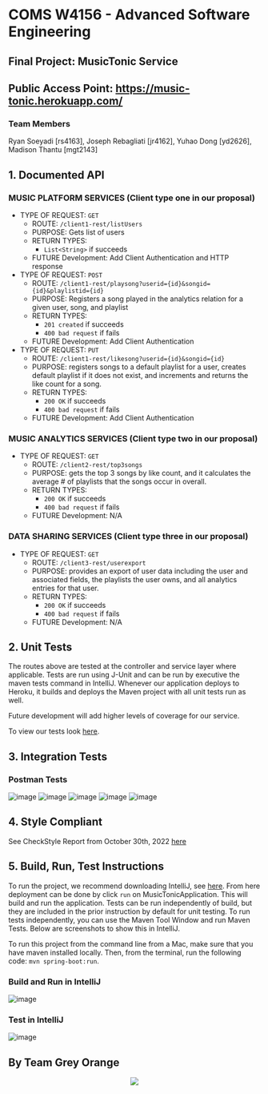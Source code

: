 # COMS W4156 - Advanced Software Engineering 

## Final Project: MusicTonic Service

## Public Access Point: https://music-tonic.herokuapp.com/

### Team Members

Ryan Soeyadi [rs4163], Joseph Rebagliati [jr4162], Yuhao Dong [yd2626], Madison Thantu [mgt2143]

## 1. Documented API

### MUSIC PLATFORM SERVICES (Client type one in our proposal)

- TYPE OF REQUEST: `GET`
    - ROUTE: `/client1-rest/listUsers`
    - PURPOSE: Gets list of users
    - RETURN TYPES:
      - `List<String>` if succeeds
    - FUTURE Development: Add Client Authentication and HTTP response
- TYPE OF REQUEST: `POST`
  - ROUTE: `/client1-rest/playsong?userid={id}&songid={id}&playlistid={id}`
  - PURPOSE: Registers a song played in the analytics relation for a given user, song, and playlist
  - RETURN TYPES:
    - `201 created` if succeeds
    - `400 bad request` if fails
  - FUTURE Development: Add Client Authentication
- TYPE OF REQUEST: `PUT`
  - ROUTE: `/client1-rest/likesong?userid={id}&songid={id}`
  - PURPOSE: registers songs to a default playlist for a user, creates default playlist if it does not exist, and
    increments and returns the like count for a song.
  - RETURN TYPES:
    - `200 OK` if succeeds
    - `400 bad request` if fails
  - FUTURE Development: Add Client Authentication

### MUSIC ANALYTICS SERVICES (Client type two in our proposal)

- TYPE OF REQUEST: `GET`
  - ROUTE: `/client2-rest/top3songs`
  - PURPOSE: gets the top 3 songs by like count, and it calculates the average # of playlists that the songs occur in
    overall.
  - RETURN TYPES:
    - `200 OK` if succeeds
    - `400 bad request` if fails
  - FUTURE Development: N/A

### DATA SHARING SERVICES  (Client type three in our proposal)

- TYPE OF REQUEST: `GET`
  - ROUTE: `/client3-rest/userexport`
  - PURPOSE: provides an export of user data including the user and associated fields, the playlists the user owns,
    and all analytics entries for that user.
  - RETURN TYPES:
    - `200 OK` if succeeds
    - `400 bad request` if fails
  - FUTURE Development: N/A

## 2. Unit Tests

The routes above are tested at the controller and service layer where applicable. Tests are run using J-Unit and can be
run by executive the maven tests command in IntelliJ. Whenever our application deploys to Heroku, it builds and deploys
the Maven project with all unit tests run as well.

Future development will add higher levels of coverage for our service.

To view our tests
look [here](https://github.com/J-Rebs/friendly-couscous/tree/main/MusicTonic/src/test/java/com/example/musictonic).

## 3. Integration Tests

### Postman Tests

![image](PostmanScreenshots/Screenshot_2022-10-30_at_2.00.02_PM.png)
![image](PostmanScreenshots/Screenshot_2022-10-30_at_2.00.38_PM.png)
![image](PostmanScreenshots/Screenshot_2022-10-30_at_2.01.58_PM.png)
![image](PostmanScreenshots/Screenshot_2022-10-30_at_2.02.48_PM.png)
![image](PostmanScreenshots/Screenshot_2022-10-30_at_2.03.54_PM.png)

## 4. Style Compliant

See CheckStyle Report from October 30th, 2022
[here](https://htmlpreview.github.io/?https://github.com/J-Rebs/friendly-couscous/blob/main/MusicTonic/SiteReports/site%2030_October_2022/checkstyle.html)

## 5. Build, Run, Test Instructions

To run the project, we recommend downloading IntelliJ, see [here](https://www.jetbrains.com/idea/). From here deployment
can be done by click `run` on MusicTonicApplication. This will build and run the application. Tests can be run
independently of build, but they are included in the prior instruction by default for unit testing. To run tests
independently, you can use the Maven Tool Window and run Maven Tests. Below are screenshots to show this in IntelliJ.

To run this project from the command line from a Mac, make sure that you have maven installed locally. Then, from the
terminal, run the following code:
`mvn spring-boot:run`.

### Build and Run in IntelliJ

![image](https://user-images.githubusercontent.com/84640075/197676982-2d11ce27-ec65-4ad3-bf0e-e516858d6eaa.png)

### Test in IntelliJ

![image](https://user-images.githubusercontent.com/84640075/197677593-b653a00f-21d8-45eb-8775-ffed29003ab1.png)

## By Team Grey Orange

<p align="center">
  <img max-width="500" max-height="500" src="img.png">
</p>

